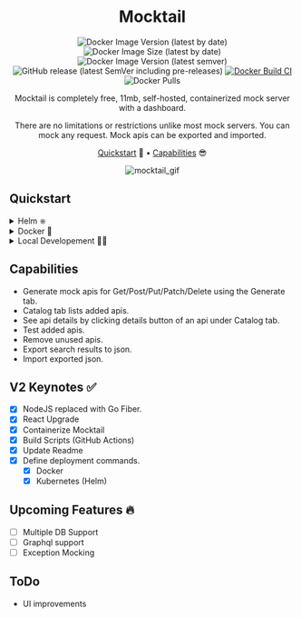 <div align="center">

# Mocktail

![Docker Image Version (latest by date)](https://img.shields.io/docker/v/hhaluk/mocktail?color=blue&logo=docker)
![Docker Image Size (latest by date)](https://img.shields.io/docker/image-size/hhaluk/mocktail?color=B4D4A55&logo=docker)
![Docker Image Version (latest semver)](https://img.shields.io/docker/v/hhaluk/mocktail?label=stable-version&logo=docker&sort=semver&style=flat-square)
![GitHub release (latest SemVer including pre-releases)](https://img.shields.io/github/v/release/Huseyinnurbaki/mocktail?include_prereleases&logo=github)
[![Docker Build CI](https://github.com/Huseyinnurbaki/mocktail/actions/workflows/dockerize.yml/badge.svg?branch=master)](https://github.com/Huseyinnurbaki/mocktail/actions/workflows/dockerize.yml)
![Docker Pulls](https://img.shields.io/docker/pulls/hhaluk/mocktail?color=gray&logo=docker)


Mocktail is completely free, 11mb, self-hosted, containerized mock server with a dashboard.

There are no limitations or restrictions unlike most mock servers. You can mock any request. Mock apis can be exported and imported.

[Quickstart](#quickstart) 🚀 •
[Capabilities](#quickstart) 😎

</div>

<p align="center">
  <img src="https://github.com/Huseyinnurbaki/notes/blob/master/Storage/mocktail.gif?raw=true" alt="mocktail_gif" />
</p>



## Quickstart
<details>
  <summary>Helm ⎈ </summary>
  
  ## Deploy with Helm ⎈
  > youtube tutorial is being prepared.


```console
$ helm repo add hhaluk https://huseyinnurbaki.github.io/charts/
$ helm install mocktail hhaluk/mocktail

****** Application url will be prompted. ******
```
  
  ## Helm Upgrade Guideline

> Keep in mind that sqlite solution is not persistent. A workaround is exporting data, then importing after the upgrade. I tried to move the apis.db under a directory to be able to mount the directory for persistency but couldn't make it work. Open a PR if you make it work :) 
  
  ```console
$ helm repo update hhaluk
$ helm upgrade mocktail hhaluk/mocktail

****** Application url will be prompted. ******
```

  _See values.yaml at [https://github.com/Huseyinnurbaki/charts](https://github.com/Huseyinnurbaki/charts/tree/release) under hhaluk/mocktail for customized deployment._
</details>

<details>
  <summary>Docker 🐳 </summary>
  
  ## Run Mocktail in a docker container 🐳 [See Youtube Tutorial](https://youtu.be/1y34yML7ET4)
```console
$ docker run -p 4000:4000 -d hhaluk/mocktail:2.0.1
```
_See "stable-version" tag at the beginning of this file to install the latest stable version._
### Go to **localhost:4000** 🏃


</details>

<details>
  <summary>Local Developement 🏃🏃 </summary>
  
### Running Backend 🏃
I prefer vscode for [debug mode](https://marketplace.visualstudio.com/items?itemName=golang.go)
It's already configured. You can also use LiteIDE, GoLand, Delve directly. Up to you. 

If you are just going to work on the Dashboard, running it in a container is also an option. Use the command under "Run Mocktail in a docker container"

### Running Dashboard 🏃

```console
$ cd mocktail-dashboard
$ npm start 
```
### Go to **localhost:3001** 🏃

</details>

## Capabilities

- Generate mock apis for Get/Post/Put/Patch/Delete using the Generate tab.
- Catalog tab lists added apis.
- See api details by clicking details button of an api under Catalog tab.
- Test added apis.
- Remove unused apis.
- Export search results to json.
- Import exported json.


## V2 Keynotes ✅

- [x] NodeJS replaced with Go Fiber.
- [x] React Upgrade
- [x] Containerize Mocktail
- [x] Build Scripts (GitHub Actions)
- [x] Update Readme
- [x] Define deployment commands.
   - [x] Docker
   - [x] Kubernetes (Helm)

## Upcoming Features 🔥

- [ ] Multiple DB Support
- [ ] Graphql support
- [ ] Exception Mocking

## ToDo
- UI improvements



